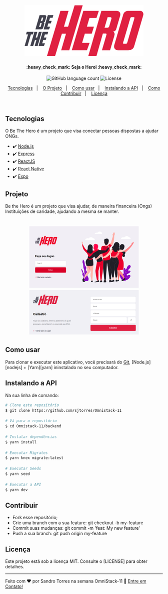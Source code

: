 <h1 align="center">
    <img alt="BeTheHero" title="#BeTheHero" src="https://github.com/sjtorres/Omnistack-11/blob/master/frontend/src/assets/logo.svg" width="380px" />
</h1>

<h4 align="center"> 
	:heavy_check_mark: Seja o Heroi :heavy_check_mark:
</h4>
<p align="center">
  <img alt="GitHub language count" src="https://img.shields.io/badge/made by-Sandro Torres-red">

   <img alt="License" src="https://img.shields.io/badge/license-MIT-red">
</p>
<p align="center">
  <a href="#Tecnologias">Tecnologias</a>&nbsp;&nbsp;&nbsp;|&nbsp;&nbsp;&nbsp;
  <a href="#Projeto">O Projeto</a>&nbsp;&nbsp;&nbsp;|&nbsp;&nbsp;&nbsp;
  <a href="#Como">Como usar</a>&nbsp;&nbsp;&nbsp;|&nbsp;&nbsp;&nbsp;
  <a href="#instalando-a-api">Instalando a API</a>&nbsp;&nbsp;&nbsp;|&nbsp;&nbsp;&nbsp;
  <a href="#Contribuir">Como Contribuir</a>&nbsp;&nbsp;&nbsp;|&nbsp;&nbsp;&nbsp;
  <a href="#Licença">Licença</a>
</p>

<br>

## Tecnologias

O Be The Hero é um projeto que visa conectar pessoas dispostas a ajudar ONGs.

- :heavy_check_mark: [Node.js](https://nodejs.org/en/) 
- :heavy_check_mark: [Express](http://expressjs.com/) 
- :heavy_check_mark: [ReactJS](https://reactjs.org) 
- :heavy_check_mark: [React Native](https://facebook.github.io/react-native/) 
- :heavy_check_mark: [Expo](https://expo.io/) 

## Projeto

Be the Hero é um projeto que visa ajudar, de maneira financeira (Ongs) Instituições de caridade, ajudando a mesma se manter.

<h1 align="center">
    <img alt="Login-Page" title="Login-Page" src="https://github.com/sjtorres/Omnistack-11/blob/master/frontend/public/login-page.png" width="350px" />
    <img alt="Cadastro-Page" title="Cadastro-Page" src="https://github.com/sjtorres/Omnistack-11/blob/master/frontend/public/Cadastro-page.png" width="350px" padding="15px"/>
</h1>

## Como usar

Para clonar e executar este aplicativo, você precisará do [Git](https://git-scm.com), [Node.js][nodejs] + [Yarn][yarn] ininstalado no seu computador.

## Instalando a API

Na sua linha de comando:
```bash
# Clone este repositório
$ git clone https://github.com/sjtorres/Omnistack-11

# Vá para o repositório 
$ cd Omnistack-11/backend

# Instalar dependências
$ yarn install

# Executar Migrates
$ yarn knex migrate:latest 

# Executar Seeds
$ yarn seed

# Executar a API
$ yarn dev
```

## Contribuir

- Fork esse repositório;
- Crie uma branch com a sua feature: git checkout -b my-feature
- Commit suas mudanças: git commit -m 'feat: My new feature'
- Push a sua branch: git push origin my-feature

## Licença

Este projeto está sob a licença MIT. Consulte o [LICENSE] para obter detalhes.

---

Feito com ♥ por Sandro Torres na semana OmniStack-11 :wave: [Entre em Contato!](https://www.sandrotorres.com.br)
